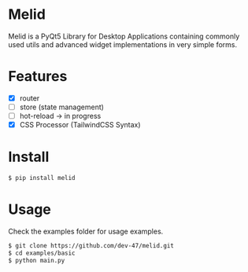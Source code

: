 # Melid

Melid is a PyQt5 Library for Desktop Applications containing commonly used utils and advanced widget implementations in very simple forms.

# Features

- [x] router
- [ ] store (state management)
- [ ] hot-reload -> in progress
- [x] CSS Processor (TailwindCSS Syntax)

# Install

```sh
$ pip install melid
```

# Usage

Check the examples folder for usage examples.

```sh
$ git clone https://github.com/dev-47/melid.git
$ cd examples/basic
$ python main.py
```
